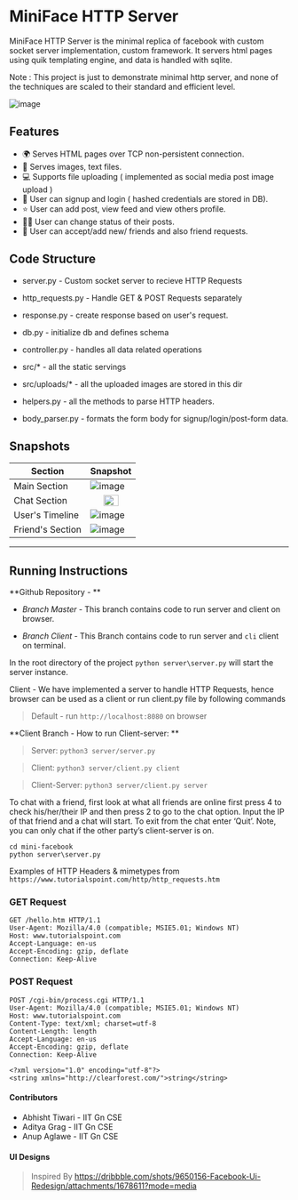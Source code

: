 # MiniFace HTTP Server

MiniFace HTTP Server is the minimal replica of facebook with custom socket server implementation, custom framework. It servers html pages using quik templating engine, and data is handled with sqlite.

Note : This project is just to demonstrate minimal http server, and none of the techniques are scaled to their standard and efficient level. 

![image](https://user-images.githubusercontent.com/29516633/100913633-0ed05480-34f8-11eb-8614-5fe0af21fdb8.png)



## Features

- 🌍 Serves HTML pages over TCP non-persistent connection.
- 🌛 Serves images, text files.
- 💻 Supports file uploading ( implemented as social media post image upload )
- 🏹 User can signup and login ( hashed credentials are stored in DB).
- ⭐ User can add post, view feed and view others profile.
- 🚴‍♀️ User can change status of their posts.
- 🤼 User can accept/add new/ friends and also friend requests.

## Code Structure

- server.py - Custom socket server to recieve HTTP Requests

- http_requests.py - Handle GET & POST Requests separately

- response.py - create response based on user's request.

- db.py - initialize db and defines schema

- controller.py - handles all data related operations

- src/* - all the static servings

- src/uploads/* - all the uploaded images are stored in this dir

- helpers.py - all the methods to parse HTTP headers.

- body_parser.py - formats the form body for signup/login/post-form data.

## Snapshots


| Section      | Snapshot |
| ----------- | ----------- |
| Main Section      | ![image](https://user-images.githubusercontent.com/29516633/100913883-58b93a80-34f8-11eb-975e-819ed859936e.png)|
| Chat Section   | <center> <img src="https://user-images.githubusercontent.com/29516633/100913917-65d62980-34f8-11eb-8f1d-d9f64c5b34c4.png" width="60%"></center>|
| User's Timeline   | ![image](https://user-images.githubusercontent.com/29516633/100914069-94540480-34f8-11eb-9e41-d8477e0ea8cc.png)|
| Friend's Section   | ![image](https://user-images.githubusercontent.com/29516633/100914416-088ea800-34f9-11eb-82d9-7e4c2f79faa5.png)|



----


## Running Instructions

**Github Repository - **
	
- *Branch Master* - 
This branch contains code to run server and client on browser.

- *Branch Client* - 
This Branch contains code to run server and `cli` client on terminal.
	
In the root directory of the project
`python server\server.py` will start the server instance.

Client - We have implemented a server to handle HTTP Requests, hence browser can be used as a client or run client.py file by following commands

> Default - run `http://localhost:8080` on browser


**Client Branch - How to run Client-server: **

> Server: `python3 server/server.py`

> Client: `python3 server/client.py client `

> Client-Server: `python3 server/client.py server`


To chat with a friend, first look at what all friends are online first press 4 to check his/her/their IP and then press 2 to go to the chat option. Input the IP of that friend and a chat will start. To exit from the chat enter ‘Quit’. Note, you can only chat if the other party’s client-server is on.


```
cd mini-facebook
python server\server.py

```


Examples of HTTP Headers & mimetypes from `https://www.tutorialspoint.com/http/http_requests.htm`


### GET Request

```
GET /hello.htm HTTP/1.1
User-Agent: Mozilla/4.0 (compatible; MSIE5.01; Windows NT)
Host: www.tutorialspoint.com
Accept-Language: en-us
Accept-Encoding: gzip, deflate
Connection: Keep-Alive
```


### POST Request

```
POST /cgi-bin/process.cgi HTTP/1.1
User-Agent: Mozilla/4.0 (compatible; MSIE5.01; Windows NT)
Host: www.tutorialspoint.com
Content-Type: text/xml; charset=utf-8
Content-Length: length
Accept-Language: en-us
Accept-Encoding: gzip, deflate
Connection: Keep-Alive

<?xml version="1.0" encoding="utf-8"?>
<string xmlns="http://clearforest.com/">string</string>
```

#### Contributors

- Abhisht Tiwari - IIT Gn CSE
- Aditya Grag - IIT Gn CSE
- Anup Aglawe - IIT Gn CSE

#### UI Designs

> Inspired By https://dribbble.com/shots/9650156-Facebook-Ui-Redesign/attachments/1678611?mode=media
